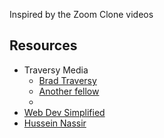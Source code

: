 Inspired by the Zoom Clone videos

## Resources

- Traversy Media
	- [Brad Traversy](https://youtu.be/6_gLU_OStK0?si=KIISibMUb4AMYiP6)
	- [Another fellow](https://youtu.be/QsH8FL0952k?si=DF29a7UeYDcbXd9O)
	-
- [Web Dev Simplified](https://youtu.be/DvlyzDZDEq4?si=wKuFck2jGH9E2PDD)
- [Hussein Nassir](https://youtu.be/FExZvpVvYxA?si=VP-naYEA9D73Qul5)